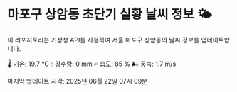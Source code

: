
# 마포구 상암동 초단기 실황 날씨 정보 🌤️

이 리포지토리는 기상청 API를 사용하여 서울 마포구 상암동의 날씨 정보를 업데이트합니다. 

🌡️ 기온: 19.7 ℃
💧 강수량: 0 mm
💦 습도: 85 %
🌬️ 풍속: 1.7 m/s

마지막 업데이트 시각: 2025년 06월 22일 07시 09분    
